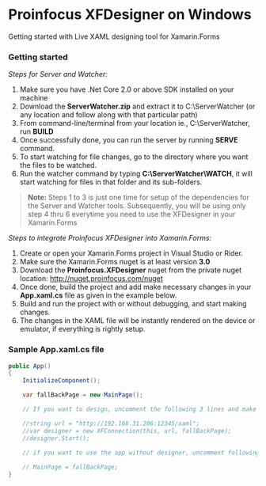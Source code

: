 # Proinfocus XFDesigner on Windows
Getting started with Live XAML designing tool for Xamarin.Forms

### Getting started
*Steps for Server and Watcher:*
1. Make sure you have .Net Core 2.0 or above SDK installed on your machine
2. Download the **ServerWatcher.zip** and extract it to C:\ServerWatcher (or any location and follow along with that particular path)
3. From command-line/terminal from your location ie., C:\ServerWatcher, run **BUILD**
4. Once successfully done, you can run the server by running **SERVE** command.
5. To start watching for file changes, go to the directory where you want the files to be watched.
6. Run the watcher command by typing **C:\ServerWatcher\WATCH**, it will start watching for files in that folder and its sub-folders.

> **Note:**
> Steps 1 to 3 is just one time for setup of the dependencies for the Server and Watcher tools.
> Subsequently, you will be using only step 4 thru 6 everytime you need to use the XFDesigner in your Xamarin.Forms


*Steps to integrate Proinfocus XFDesigner into Xamarin.Forms:*
1. Create or open your Xamarin.Forms project in Visual Studio or Rider.
2. Make sure the Xamarin.Forms nuget is at least version **3.0**
3. Download the **Proinfocus.XFDesigner** nuget from the private nuget location: http://nuget.proinfocus.com/nuget
4. Once done, build the project and add make necessary changes in your **App.xaml.cs** file as given in the example below.
5. Build and run the project with or without debugging, and start making changes.
6. The changes in the XAML file will be instantly rendered on the device or emulator, if everything is rightly setup.

### Sample App.xaml.cs file
```C#
public App()
{
    InitializeComponent();

    var fallBackPage = new MainPage();

    // If you want to design, uncomment the following 3 lines and make sure, the url is working.

    //string url = "http://192.168.31.206:12345/xaml";
    //var designer = new XFConnection(this, url, fallBackPage);
    //designer.Start();

    // if you want to use the app without designer, uncomment following line
    
    // MainPage = fallBackPage;
}
```
